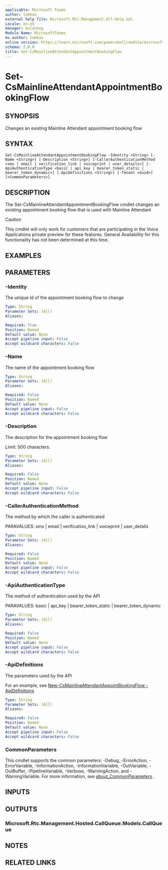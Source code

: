 ```yaml
---
applicable: Microsoft Teams
author: tomkau
external help file: Microsoft.Rtc.Management.dll-Help.xml
Locale: en-US
manager: bulenteg
Module Name: MicrosoftTeams
ms.author: tomkau
online version: https://learn.microsoft.com/powershell/module/microsoftteams/set-csmainlineattendantappointmentbookingflow
schema: 2.0.0
title: Set-CsMainlineAttendantAppointmentBookingFlow
---
```


# Set-CsMainlineAttendantAppointmentBookingFlow

## SYNOPSIS
Changes an existing Mainline Attendant appointment booking flow

## SYNTAX

```
Set-CsMainlineAttendantAppointmentBookingFlow -Identity <String> [-Name <String>] [-Description <String>] [-CallerAuthenticationMethod <sms | email | verification_link | voiceprint | user_details>] [-ApiAuthenticationType <basic | api_key | bearer_token_static | bearer_token_dynamic>] [-ApiDefinitions <String>] [-Tenant <Guid>] [<CommonParameters>]
```

## DESCRIPTION
The Set-CsMainlineAttendantAppointmentBookingFlow cmdlet changes an existing appointment booking flow that is used with Mainline Attendant

> [!CAUTION]
> This cmdlet will only work for customers that are participating in the Voice Applications private preview for these features. General Availability for this functionality has not been determined at this time.

## EXAMPLES


## PARAMETERS

### -Identity
The unique Id of the appointment booking flow to change

```yaml
Type: String
Parameter Sets: (All)
Aliases:

Required: True
Position: Named
Default value: None
Accept pipeline input: False
Accept wildcard characters: False
```

### -Name
The name of the appointment booking flow

```yaml
Type: String
Parameter Sets: (All)
Aliases:

Required: False
Position: Named
Default value: None
Accept pipeline input: False
Accept wildcard characters: False
```

### -Description
The description for the appointment booking flow

Limit: 500 characters. 

```yaml
Type: String
Parameter Sets: (All)
Aliases:

Required: False
Position: Named
Default value: None
Accept pipeline input: False
Accept wildcard characters: False
```

###  -CallerAuthenticationMethod
The method by which the caller is authenticated

PARAVALUES: sms | email | verification_link | voiceprint | user_details

```yaml
Type: String
Parameter Sets: (All)
Aliases:

Required: False
Position: Named
Default value: None
Accept pipeline input: False
Accept wildcard characters: False
```

###  -ApiAuthenticationType
The method of authentication used by the API

PARAVALUES: basic | api_key | bearer_token_static | bearer_token_dynamic

```yaml
Type: String
Parameter Sets: (All)
Aliases:

Required: False
Position: Named
Default value: None
Accept pipeline input: False
Accept wildcard characters: False
```

###  -ApiDefinitions
The parameters used by the API

For an example, see [New-CsMainlineAttendantAppointBookingFlow -ApiDefinitions](./New-CsMainlineAttendantAppointmentBookingFlowApiDefinitionsJSON.md)

```yaml
Type: String
Parameter Sets: (All)
Aliases:

Required: False
Position: Named
Default value: None
Accept pipeline input: False
Accept wildcard characters: False
```

### CommonParameters
This cmdlet supports the common parameters: -Debug, -ErrorAction, -ErrorVariable, -InformationAction, -InformationVariable, -OutVariable, -OutBuffer, -PipelineVariable, -Verbose, -WarningAction, and -WarningVariable. For more information, see [about_CommonParameters](https://go.microsoft.com/fwlink/?LinkID=113216).

## INPUTS

## OUTPUTS

### Microsoft.Rtc.Management.Hosted.CallQueue.Models.CallQueue

## NOTES

## RELATED LINKS


